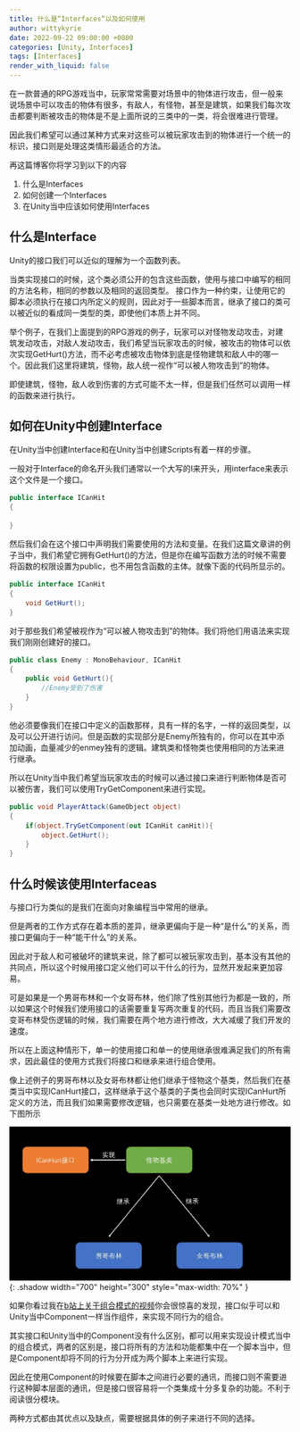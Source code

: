 ```yaml
---
title: 什么是“Interfaces”以及如何使用
author: wittykyrie
date: 2022-09-22 09:00:00 +0800
categories: [Unity, Interfaces]
tags: [Interfaces]
render_with_liquid: false
---
```


在一款普通的RPG游戏当中，玩家常常需要对场景中的物体进行攻击，但一般来说场景中可以攻击的物体有很多，有敌人，有怪物，甚至是建筑，如果我们每次攻击都要判断被攻击的物体是不是上面所说的三类中的一类，将会很难进行管理。

因此我们希望可以通过某种方式来对这些可以被玩家攻击到的物体进行一个统一的标识，接口则是处理这类情形最适合的方法。

再这篇博客你将学习到以下的内容
1. 什么是Interfaces
2. 如何创建一个Interfaces
3. 在Unity当中应该如何使用Interfaces

## 什么是Interface

Unity的接口我们可以近似的理解为一个函数列表。

当类实现接口的时候，这个类必须公开的包含这些函数，使用与接口中编写的相同的方法名称，相同的参数以及相同的返回类型。
接口作为一种约束，让使用它的脚本必须执行在接口内所定义的规则，因此对于一些脚本而言，继承了接口的类可以被近似的看成同一类型的类，即使他们本质上并不同。

举个例子，在我们上面提到的RPG游戏的例子，玩家可以对怪物发动攻击，对建筑发动攻击，对敌人发动攻击，我们希望当玩家攻击的时候，被攻击的物体可以依次实现GetHurt()方法，而不必考虑被攻击物体到底是怪物建筑和敌人中的哪一个。因此我们这里将建筑，怪物，敌人统一视作“可以被人物攻击到”的物体。

即使建筑，怪物，敌人收到伤害的方式可能不太一样，但是我们任然可以调用一样的函数来进行执行。

## 如何在Unity中创建Interface

在Unity当中创建Interface和在Unity当中创建Scripts有着一样的步骤。

一般对于Interface的命名开头我们通常以一个大写的I来开头，用interface来表示这个文件是一个接口。

```c#
public interface ICanHit
{

}
```

然后我们会在这个接口中声明我们需要使用的方法和变量。在我们这篇文章讲的例子当中，我们希望它拥有GetHurt()的方法，但是你在编写函数方法的时候不需要将函数的权限设置为public，也不用包含函数的主体。就像下面的代码所显示的。
```c#
public interface ICanHit
{
    void GetHurt();
}
```
对于那些我们希望被视作为“可以被人物攻击到”的物体。我们将他们用语法来实现我们刚刚创建好的接口。
```c#
public class Enemy : MonoBehaviour, ICanHit
{
    public void GetHurt(){
        //Enemy受到了伤害
    }
}
```
他必须要像我们在接口中定义的函数那样，具有一样的名字，一样的返回类型，以及可以公开进行访问。但是函数的实现部分是Enemy所独有的，你可以在其中添加动画，血量减少的enmey独有的逻辑。建筑类和怪物类也使用相同的方法来进行继承。

所以在Unity当中我们希望当玩家攻击的时候可以通过接口来进行判断物体是否可以被伤害，我们可以使用TryGetComponent来进行实现。
```c#
public void PlayerAttack(GameObject object)
{
    if(object.TryGetComponent(out ICanHit canHit)){
        object.GetHurt();
    }
}
```

## 什么时候该使用Interfaceas

与接口行为类似的是我们在面向对象编程当中常用的继承。

但是两者的工作方式存在着本质的差异，继承更偏向于是一种“是什么”的关系，而接口更偏向于一种“能干什么”的关系。

因此对于敌人和可被破坏的建筑来说，除了都可以被玩家攻击到，基本没有其他的共同点，所以这个时候用接口定义他们可以干什么的行为，显然开发起来更加容易。

可是如果是一个男哥布林和一个女哥布林，他们除了性别其他行为都是一致的，所以如果这个时候我们使用接口的话需要重复写两次重复的代码，而且当我们需要改变哥布林受伤逻辑的时候，我们需要在两个地方进行修改，大大减缓了我们开发的速度。

所以在上面这种情形下，单一的使用接口和单一的使用继承很难满足我们的所有需求，因此最佳的使用方式我们将接口和继承来进行组合使用。

像上述例子的男哥布林以及女哥布林都让他们继承于怪物这个基类，然后我们在基类当中实现ICanHurt接口，这样继承于这个基类的子类也会同时实现ICanHurt所定义的方法，而且我们如果需要修改逻辑，也只需要在基类一处地方进行修改。如下图所示      

![](/assets/2022-09-22/2.jpg){: .shadow width="700" height="300" style="max-width: 70%" }

如果你看过我在[b站上关于组合模式的视频](https://www.bilibili.com/video/BV1Ma411H7KV/)你会很惊喜的发现，接口似乎可以和Unity当中Component一样当作组件，来实现不同行为的组合。

其实接口和Unity当中的Component没有什么区别，都可以用来实现设计模式当中的组合模式，两者的区别是，接口将所有的方法和功能都集中在一个脚本当中，但是Component却将不同的行为分开成为两个脚本上来进行实现。

因此在使用Component的时候要在脚本之间进行必要的通讯，而接口则不需要进行这种脚本层面的通讯，但是接口很容易将一个类集成十分多复杂的功能。不利于阅读很分模块。

两种方式都由其优点以及缺点，需要根据具体的例子来进行不同的选择。


